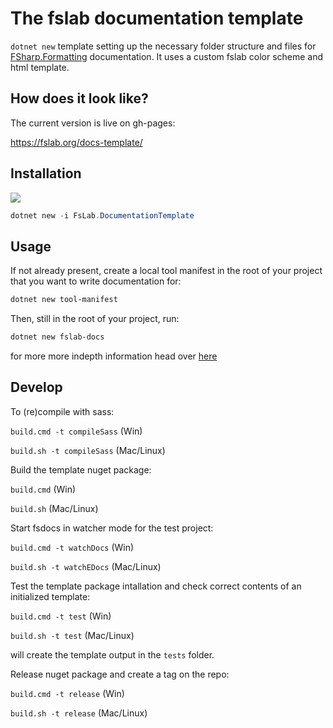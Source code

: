 # The fslab documentation template

`dotnet new` template setting up the necessary folder structure and files for [FSharp.Formatting](https://github.com/fsprojects/FSharp.Formatting) documentation. It uses a custom fslab color scheme and html template.

## How does it look like?

The current version is live on gh-pages:

https://fslab.org/docs-template/


## Installation

[![](https://img.shields.io/nuget/v/FsLab.DocumentationTemplate)](https://www.nuget.org/packages/FsLab.DocumentationTemplate/)

```powershell
dotnet new -i FsLab.DocumentationTemplate
```

## Usage

If not already present, create a local tool manifest in the root of your project that you want to write documentation for:

```powershell
dotnet new tool-manifest
```

Then, still in the root of your project, run:

```powershell
dotnet new fslab-docs
```

for more more indepth information head over [here](https://fslab.org/docs-template/#Usage)

## Develop

To (re)compile with sass:

`build.cmd -t compileSass` (Win)

`build.sh -t compileSass` (Mac/Linux)

Build the template nuget package: 

`build.cmd` (Win)

`build.sh` (Mac/Linux)

Start fsdocs in watcher mode for the test project:

`build.cmd -t watchDocs` (Win)

`build.sh -t watchEDocs` (Mac/Linux)

Test the template package intallation and check correct contents of an initialized template:

`build.cmd -t test` (Win)

`build.sh -t test` (Mac/Linux)

will create the template output in the `tests` folder.

Release nuget package and create a tag on the repo:

`build.cmd -t release` (Win)

`build.sh -t release` (Mac/Linux)